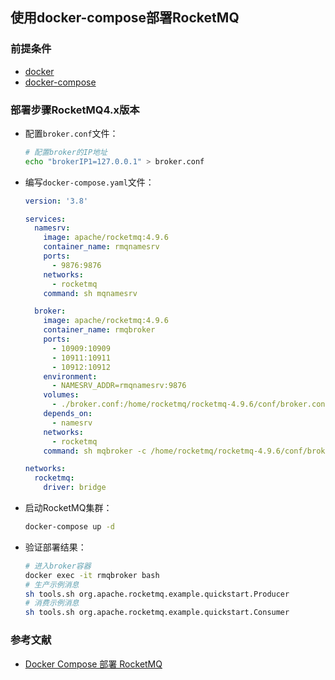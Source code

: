 ## 使用docker-compose部署RocketMQ

### 前提条件

* [docker](https://gitee.com/FSDGarden/learn-note/blob/master/docker/Install%20dokcer%20on%20centos.md)
* [docker-compose](https://gitee.com/FSDGarden/learn-note/blob/master/docker/Install%20docker-compose%20on%20centos.md)

### 部署步骤RocketMQ4.x版本

* 配置```broker.conf```文件：

  ```bash
  # 配置broker的IP地址
  echo "brokerIP1=127.0.0.1" > broker.conf
  ```

* 编写```docker-compose.yaml```文件：

  ```yaml
  version: '3.8'

  services:
    namesrv:
      image: apache/rocketmq:4.9.6
      container_name: rmqnamesrv
      ports:
        - 9876:9876
      networks:
        - rocketmq
      command: sh mqnamesrv

    broker:
      image: apache/rocketmq:4.9.6
      container_name: rmqbroker
      ports:
        - 10909:10909
        - 10911:10911
        - 10912:10912
      environment:
        - NAMESRV_ADDR=rmqnamesrv:9876
      volumes:
        - ./broker.conf:/home/rocketmq/rocketmq-4.9.6/conf/broker.conf
      depends_on:
        - namesrv
      networks:
        - rocketmq
      command: sh mqbroker -c /home/rocketmq/rocketmq-4.9.6/conf/broker.conf

  networks:
    rocketmq:
      driver: bridge
  ```

* 启动RocketMQ集群：

  ```bash
  docker-compose up -d
  ```

* 验证部署结果：

  ```bash
  # 进入broker容器
  docker exec -it rmqbroker bash
  # 生产示例消息
  sh tools.sh org.apache.rocketmq.example.quickstart.Producer
  # 消费示例消息
  sh tools.sh org.apache.rocketmq.example.quickstart.Consumer
  ```

### 参考文献

* [Docker Compose 部署 RocketMQ](https://rocketmq.apache.org/zh/docs/4.x/quickstart/03quickstartWithDockercompose/)